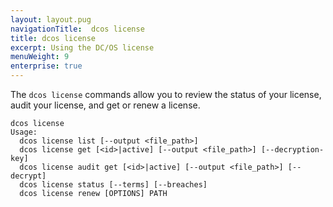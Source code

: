 ```yaml
---
layout: layout.pug
navigationTitle:  dcos license
title: dcos license
excerpt: Using the DC/OS license
menuWeight: 9
enterprise: true
---
```

The `dcos license` commands allow you to review the status of your license, audit your license, and get or renew a license.

```
dcos license
Usage:
  dcos license list [--output <file_path>]
  dcos license get [<id>|active] [--output <file_path>] [--decryption-key]
  dcos license audit get [<id>|active] [--output <file_path>] [--decrypt]
  dcos license status [--terms] [--breaches]
  dcos license renew [OPTIONS] PATH
```
